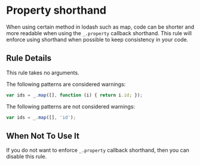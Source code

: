 # Property shorthand

When using certain method in lodash such as map, code can be shorter and more readable when using the `_.property` callback shorthand. This rule will enforce using shorthand when possible to keep consistency in your code.

## Rule Details

This rule takes no arguments.

The following patterns are considered warnings:

```js
var ids = _.map([], function (i) { return i.id; });
```

The following patterns are not considered warnings:

```js
var ids = _.map([], 'id');
```


## When Not To Use It

If you do not want to enforce `_.property` callback shorthand, then you can disable this rule.
